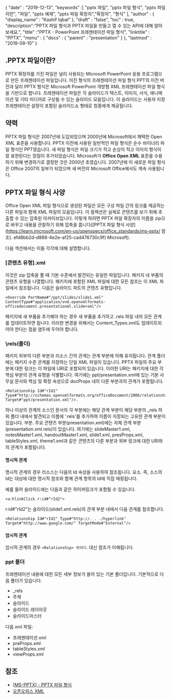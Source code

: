 {
  "date" : "2019-12-13",
  "keywords" :[ "pptx 파일", "pptx 파일 형식", "pptx 파일이란", "파일", "pptx 예제", "pptx 파일 확장자","확장자", "형식" ],
  "author" : {
    "display_name" : "Kashif Iqbal"
},
  "draft" : "false",
  "toc" : true,
  "description":"PPTX 파일 형식과 PPTX 파일을 만들고 열 수 있는 API에 대해 알아보세요.",
  "title" :"PPTX - PowerPoint 프레젠테이션 파일 형식",
  "linktitle" : "PPTX",
  "menu" : {
    "docs" : {
      "parent" : "presentation"
}
},
  "lastmod" : "2019-09-10"
}

## .PPTX 파일이란?

PPTX 확장자를 가진 파일은 널리 사용되는 Microsoft PowerPoint 응용 프로그램으로 만든 프레젠테이션 파일입니다. 이진 형식의 프레젠테이션 파일 형식 PPT의 이전 버전과 달리 PPTX 형식은 Microsoft PowerPoint 개방형 XML 프레젠테이션 파일 형식을 기반으로 합니다. 프레젠테이션 파일은 각 슬라이드가 텍스트, 이미지, 서식, 애니메이션 및 기타 미디어로 구성될 수 있는 슬라이드 모음입니다. 이 슬라이드는 사용자 지정 프레젠테이션 설정이 포함된 슬라이드쇼 형태로 청중에게 제공됩니다.

## 약력

PPTX 파일 형식은 2007년에 도입되었으며 2000년에 Microsoft에서 채택한 Open XML 표준을 사용합니다. PPTX 이전에 사용된 일반적인 파일 형식은 순수 바이너리 파일 형식인 PPT였습니다. 새 파일 형식은 파일 크기가 작고 손상이 적고 이미지 형식이 잘 표현된다는 장점이 추가되었습니다. Microsoft가 **Office Open XML** 표준을 수용하기 위해 변경하기로 결정한 것은 2000년 초였습니다. 2007년에 이 새로운 파일 형식은 Office 2007의 일부가 되었으며 새 버전의 Microsoft Office에서도 계속 사용됩니다.

## PPTX 파일 형식 사양

Office Open XML 파일 형식으로 생성된 파일은 모든 구성 파일 간의 링크를 제공하는 다른 파일과 함께 XML 파일의 모음입니다. 이 컬렉션은 실제로 콘텐츠를 보기 위해 추출할 수 있는 압축된 아카이브입니다. 이렇게 하려면 PPTX 파일 확장자의 이름을 zip으로 바꾸고 내용을 관찰하기 위해 압축을 풉니다([PPTX 파일 형식 사양](https://learn.microsoft.com/en-us/openspecs/office_standards/ms-pptx/ 참조). efd8bb2d-d888-4e2e-af25-cad476730c9f) Microsoft).

다음 섹션에서는 이들 각각에 대해 설명합니다.

### [콘텐츠 유형].xml

이것은 zip 압축을 풀 때 기본 수준에서 발견되는 유일한 파일입니다. 패키지 내 부품의 콘텐츠 유형을 나열합니다. 패키지에 포함된 XML 파일에 대한 모든 참조는 이 XML 파일에서 참조됩니다. 다음은 슬라이드 파트의 콘텐츠 유형입니다.

```
<Override PartName#"/ppt/slides/slide1.xml" ContentType#"application/vnd.openxmlformats-officedocument.presentationml.slide+xml"/>
```

패키지에 새 부품을 추가해야 하는 경우 새 부품을 추가하고 .rels 파일 내의 모든 관계를 업데이트하면 됩니다. 이러한 변경을 위해서는 Content_Types.xml도 업데이트되어야 한다는 점을 염두에 두어야 합니다.

### \\rels(폴더) ###

패키지 외부의 다른 부분과 리소스 간의 관계는 관계 부분에 의해 유지됩니다. 관계 폴더에는 패키지 수준 관계를 저장하는 단일 XML 파일이 있습니다. PPTX 파일의 주요 부분에 대한 링크는 이 파일에 URI로 포함되어 있습니다. 이러한 URI는 패키지에 대한 각 핵심 부분의 관계 유형을 식별합니다. 여기에는 ppt/presentation.xml에 있는 기본 사무실 문서와 핵심 및 확장 속성으로 docProps 내의 다른 부분과의 관계가 포함됩니다.

```
<Relationship Id#"rId1" Type#"http://schemas.openxmlformats.org/officeDocument/2006/relationships/officeDocument" Target#"ppt/presentation.xml"/>.
```

하나 이상의 관계의 소스인 문서의 각 부분에는 해당 관계 부분이 해당 부분의 \_rels 하위 폴더 내에서 발견되고 이름에 '.rels'를 추가하여 이름이 지정되는 고유한 관계 부분이 있습니다. 부분. 주요 콘텐츠 부분(presentation.xml)에는 자체 관계 부분(presentation.xml.rels)이 있습니다. 여기에는 slideMaster1.xml, notesMaster1.xml, handoutMaster1.xml, slide1.xml, presProps.xml, tableStyles.xml, theme1.xml과 같은 콘텐츠의 다른 부분과 외부 링크에 대한 URI와의 관계가 포함됩니다.

#### 명시적 관계 ####

명시적 관계의 경우 리소스는 다음의 Id 속성을 사용하여 참조됩니다.<Relationship> 요소. 즉, 소스의 Id는 대상에 대한 명시적 참조와 함께 관계 항목의 Id에 직접 매핑됩니다.

예를 들어 슬라이드에는 다음과 같은 하이퍼링크가 포함될 수 있습니다.

```
<a:hlinkClick r:id#"rId2">
```

r:id#"rId2"는 슬라이드(slide1.xml.rels)의 관계 부분 내에서 다음 관계를 참조합니다.

```
<Relationship Id#"rId2" Type#"http://. . ./hyperlink" Target#"http://www.google.com/" TargetMode#"External"/>
```

#### 암시적 관계 ####

암시적 관계의 경우 `<Relationship> 아이디`. 대신 참조가 이해됩니다.

### ppt 폴더 ###

프레젠테이션 내용에 대한 모든 세부 정보가 들어 있는 기본 폴더입니다. 기본적으로 다음 폴더가 있습니다.

* \_rels
* 주제
* 슬라이드
* 슬라이드 레이아웃
* 슬라이드마스터

다음 xml 파일:

* 프레젠테이션.xml
* preProps.xml
* tableStyles.xml
* viewProps.xml

## 참조 ##

* [[MS-PPTX] - PPTX 파일 형식](https://learn.microsoft.com/en-us/openspecs/office_standards/ms-pptx/efd8bb2d-d888-4e2e-af25-cad476730c9f)
* [오픈오피스 XML](http://officeopenxml.com/anatomyofOOXML-pptx.php)

